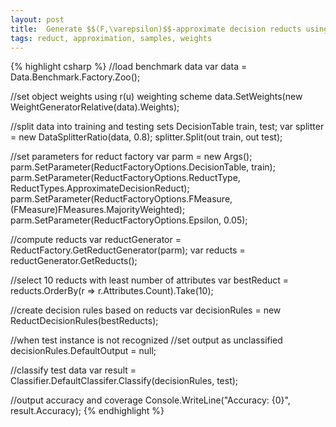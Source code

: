 ```yaml
---
layout: post
title:  Generate $$(F,\varepsilon)$$-approximate decision reducts using reduct factory
tags: reduct, approximation, samples, weights
---
```

{% highlight csharp %}
//load benchmark data
var data = Data.Benchmark.Factory.Zoo();

//set object weights using r(u) weighting scheme
data.SetWeights(new WeightGeneratorRelative(data).Weights);

//split data into training and testing sets
DecisionTable train, test;
var splitter = new DataSplitterRatio(data, 0.8);
splitter.Split(out train, out test);

//set parameters for reduct factory
var parm = new Args();
parm.SetParameter(ReductFactoryOptions.DecisionTable, train);
parm.SetParameter(ReductFactoryOptions.ReductType, ReductTypes.ApproximateDecisionReduct);
parm.SetParameter(ReductFactoryOptions.FMeasure, (FMeasure)FMeasures.MajorityWeighted);
parm.SetParameter(ReductFactoryOptions.Epsilon, 0.05);

//compute reducts
var reductGenerator = ReductFactory.GetReductGenerator(parm);
var reducts = reductGenerator.GetReducts();

//select 10 reducts with least number of attributes
var bestReduct = reducts.OrderBy(r => r.Attributes.Count).Take(10);

//create decision rules based on reducts
var decisionRules = new ReductDecisionRules(bestReducts);

//when test instance is not recognized
//set output as unclassified
decisionRules.DefaultOutput = null;

//classify test data
var result = Classifier.DefaultClassifer.Classify(decisionRules, test);

//output accuracy and coverage
Console.WriteLine("Accuracy: {0}", result.Accuracy);
{% endhighlight %}
